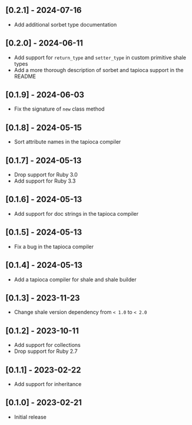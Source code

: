 ## [0.2.1] - 2024-07-16

- Add additional sorbet type documentation

## [0.2.0] - 2024-06-11

- Add support for `return_type` and `setter_type` in custom primitive shale types
- Add a more thorough description of sorbet and tapioca support in the README

## [0.1.9] - 2024-06-03

- Fix the signature of `new` class method

## [0.1.8] - 2024-05-15

- Sort attribute names in the tapioca compiler

## [0.1.7] - 2024-05-13

- Drop support for Ruby 3.0
- Add support for Ruby 3.3

## [0.1.6] - 2024-05-13

- Add support for doc strings in the tapioca compiler

## [0.1.5] - 2024-05-13

- Fix a bug in the tapioca compiler

## [0.1.4] - 2024-05-13

- Add a tapioca compiler for shale and shale builder

## [0.1.3] - 2023-11-23

- Change shale version dependency from `< 1.0` to `< 2.0`

## [0.1.2] - 2023-10-11

- Add support for collections
- Drop support for Ruby 2.7

## [0.1.1] - 2023-02-22

- Add support for inheritance

## [0.1.0] - 2023-02-21

- Initial release
